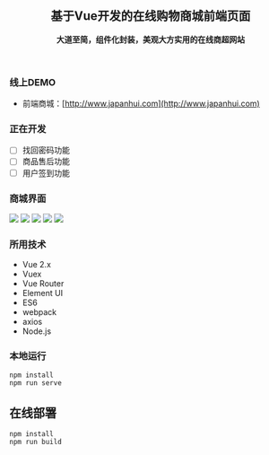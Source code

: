 <div align="center">

## 基于Vue开发的在线购物商城前端页面

**大道至简，组件化封装，美观大方实用的在线商超网站**

</div>

<br>

### 线上DEMO

- 前端商城：[http://www.japanhui.com](http://www.japanhui.com)

### 正在开发

- [ ] 找回密码功能
- [ ] 商品售后功能
- [ ] 用户签到功能

### 商城界面
![](https://oscimg.oschina.net/oscnet/up-d70622d405090fe1e300c786ac492c1ab47.png)
![](https://oscimg.oschina.net/oscnet/up-e5c50f7854592b3943d2ca62907d1ef237d.png)
![](https://oscimg.oschina.net/oscnet/up-51cea4f0f3bd189e69d7e7f484d8030d9de.png)
![](https://oscimg.oschina.net/oscnet/up-7545319b130554b1a40c23cc6e5de219c6a.png)
![](https://oscimg.oschina.net/oscnet/up-b5762afdf08a0a854bed8d59852256bc30c.png)

### 所用技术

- Vue 2.x
- Vuex
- Vue Router
- Element UI
- ES6
- webpack
- axios
- Node.js

### 本地运行

```
npm install
npm run serve
```


## 在线部署

```
npm install
npm run build
```


